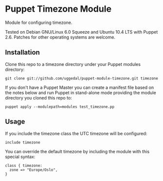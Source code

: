 Puppet Timezone Module
======================

Module for configuring timezone.

Tested on Debian GNU/Linux 6.0 Squeeze and Ubuntu 10.4 LTS with
Puppet 2.6. Patches for other operating systems are welcome.


Installation
------------

Clone this repo to a timezone directory under your Puppet modules directory:

    git clone git://github.com/uggedal/puppet-module-timezone.git timezone

If you don't have a Puppet Master you can create a manifest file
based on the notes below and run Puppet in stand-alone mode
providing the module directory you cloned this repo to:

    puppet apply --modulepath=modules test_timezone.pp


Usage
-----

If you include the timezone class the UTC timezone will be configured:

    include timezone

You can override the default timezone by including the module with this
special syntax:

    class { timezone:
      zone => "Europe/Oslo",
    }
